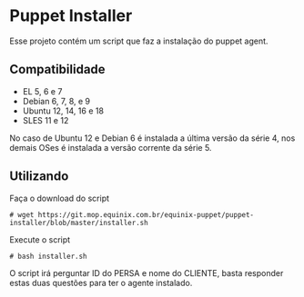 # Puppet Installer

Esse projeto contém um script que faz a instalação do puppet agent.

## Compatibilidade

- EL 5, 6 e 7
- Debian 6, 7, 8, e 9
- Ubuntu 12, 14, 16 e 18
- SLES 11 e 12

No caso de Ubuntu 12 e Debian 6 é instalada a última versão da série 4, nos demais OSes é instalada a versão corrente da série 5.

## Utilizando

Faça o download do script

    # wget https://git.mop.equinix.com.br/equinix-puppet/puppet-installer/blob/master/installer.sh

Execute o script

    # bash installer.sh

O script irá perguntar ID do PERSA e nome do CLIENTE, basta responder estas duas questões para ter o agente instalado.
